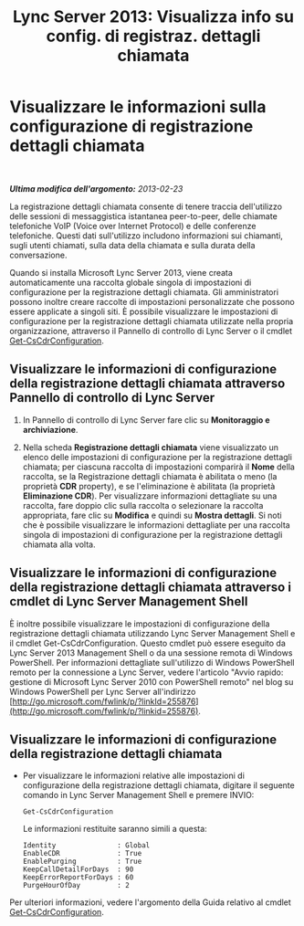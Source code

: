 ﻿---
title: "Lync Server 2013: Visualizza info su config. di registraz. dettagli chiamata"
TOCTitle: "Lync Server 2013: Visualizza info su config. di registraz. dettagli chiamata"
ms:assetid: 77bd553f-da89-4c84-a5d0-2f7e91d04383
ms:mtpsurl: https://technet.microsoft.com/it-it/library/JJ688096(v=OCS.15)
ms:contentKeyID: 49887613
ms.date: 08/24/2015
mtps_version: v=OCS.15
ms.translationtype: HT
---

# Visualizzare le informazioni sulla configurazione di registrazione dettagli chiamata

 

_**Ultima modifica dell'argomento:** 2013-02-23_

La registrazione dettagli chiamata consente di tenere traccia dell'utilizzo delle sessioni di messaggistica istantanea peer-to-peer, delle chiamate telefoniche VoIP (Voice over Internet Protocol) e delle conferenze telefoniche. Questi dati sull'utilizzo includono informazioni sui chiamanti, sugli utenti chiamati, sulla data della chiamata e sulla durata della conversazione.

Quando si installa Microsoft Lync Server 2013, viene creata automaticamente una raccolta globale singola di impostazioni di configurazione per la registrazione dettagli chiamata. Gli amministratori possono inoltre creare raccolte di impostazioni personalizzate che possono essere applicate a singoli siti. È possibile visualizzare le impostazioni di configurazione per la registrazione dettagli chiamata utilizzate nella propria organizzazione, attraverso il Pannello di controllo di Lync Server o il cmdlet [Get-CsCdrConfiguration](https://docs.microsoft.com/en-us/powershell/module/skype/Get-CsCdrConfiguration).

## Visualizzare le informazioni di configurazione della registrazione dettagli chiamata attraverso Pannello di controllo di Lync Server

1.  In Pannello di controllo di Lync Server fare clic su **Monitoraggio e archiviazione**.

2.  Nella scheda **Registrazione dettagli chiamata** viene visualizzato un elenco delle impostazioni di configurazione per la registrazione dettagli chiamata; per ciascuna raccolta di impostazioni comparirà il **Nome** della raccolta, se la Registrazione dettagli chiamata è abilitata o meno (la proprietà **CDR** property), e se l'eliminazione è abilitata (la proprietà **Eliminazione CDR**). Per visualizzare informazioni dettagliate su una raccolta, fare doppio clic sulla raccolta o selezionare la raccolta appropriata, fare clic su **Modifica** e quindi su **Mostra dettagli**. Si noti che è possibile visualizzare le informazioni dettagliate per una raccolta singola di impostazioni di configurazione per la registrazione dettagli chiamata alla volta.

## Visualizzare le informazioni di configurazione della registrazione dettagli chiamata attraverso i cmdlet di Lync Server Management Shell

È inoltre possibile visualizzare le impostazioni di configurazione della registrazione dettagli chiamata utilizzando Lync Server Management Shell e il cmdlet Get-CsCdrConfiguration. Questo cmdlet può essere eseguito da Lync Server 2013 Management Shell o da una sessione remota di Windows PowerShell. Per informazioni dettagliate sull'utilizzo di Windows PowerShell remoto per la connessione a Lync Server, vedere l'articolo "Avvio rapido: gestione di Microsoft Lync Server 2010 con PowerShell remoto" nel blog su Windows PowerShell per Lync Server all'indirizzo [http://go.microsoft.com/fwlink/p/?linkId=255876](http://go.microsoft.com/fwlink/p/?linkid=255876).

## Visualizzare le informazioni di configurazione della registrazione dettagli chiamata

  - Per visualizzare le informazioni relative alle impostazioni di configurazione della registrazione dettagli chiamata, digitare il seguente comando in Lync Server Management Shell e premere INVIO:
    
        Get-CsCdrConfiguration
    
    Le informazioni restituite saranno simili a questa:
    
        Identity               : Global
        EnableCDR              : True
        EnablePurging          : True
        KeepCallDetailForDays  : 90
        KeepErrorReportForDays : 60
        PurgeHourOfDay         : 2

Per ulteriori informazioni, vedere l'argomento della Guida relativo al cmdlet [Get-CsCdrConfiguration](https://docs.microsoft.com/en-us/powershell/module/skype/Get-CsCdrConfiguration).

